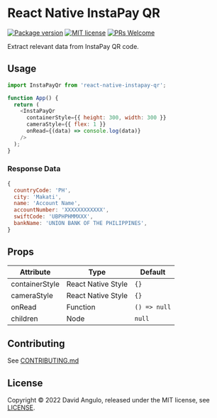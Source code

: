 # React Native InstaPay QR
[![Package version](https://img.shields.io/npm/v/react-native-instapay-qr?style=for-the-badge&labelColor=000000)](https://www.npmjs.com/package/react-native-instapay-qr)
[![MIT license](https://img.shields.io/badge/License-MIT-brightgreen.svg?style=for-the-badge&labelColor=000000)](LICENSE)
[![PRs Welcome](https://img.shields.io/badge/PRs-welcome-hotpink.svg?style=for-the-badge&labelColor=000000)](https://github.com/dcangulo/react-native-instapay-qr/pulls)

Extract relevant data from InstaPay QR code.

## Usage
```js
import InstaPayQr from 'react-native-instapay-qr';

function App() {
  return (
    <InstaPayQr
      containerStyle={{ height: 300, width: 300 }}
      cameraStyle={{ flex: 1 }}
      onRead={(data) => console.log(data)}
    />
  );
}
```

### Response Data
```js
{
  countryCode: 'PH',
  city: 'Makati',
  name: 'Account Name',
  accountNumber: 'XXXXXXXXXXXX',
  swiftCode: 'UBPHPHMMXXX',
  bankName: 'UNION BANK OF THE PHILIPPINES',
}
```

## Props
| Attribute      | Type               | Default      |
| -------------- | ------------------ | ------------ |
| containerStyle | React Native Style | `{}`         |
| cameraStyle    | React Native Style | `{}`         |
| onRead         | Function           | `() => null` |
| children       | Node               | `null`       |

## Contributing
See [CONTRIBUTING.md](CONTRIBUTING.md)
## License
Copyright © 2022 David Angulo, released under the MIT license, see [LICENSE](LICENSE).
